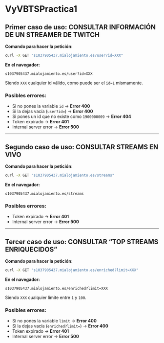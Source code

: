 # VyVBTSPractica1

## Primer caso de uso: CONSULTAR INFORMACIÓN DE UN STREAMER DE TWITCH

**Comando para hacer la petición:**  
```sh
curl -X GET "s1037905437.mialojamiento.es/user?id=XXX"
```

**En el navegador:**  
```
s1037905437.mialojamiento.es/user?id=XXX
```

Siendo `XXX` cualquier id válido, como puede ser el `id=1` mismamente.

### Posibles errores:
- Si no pones la variable `id` → **Error 400**
- Si la dejas vacía (`user?id=`) → **Error 400**
- Si pones un id que no existe como `1900000009` → **Error 404**
- Token expirado → **Error 401**
- Internal server error → **Error 500**

---

## Segundo caso de uso: CONSULTAR STREAMS EN VIVO

**Comando para hacer la petición:**  
```sh
curl -X GET "s1037905437.mialojamiento.es/streams"
```

**En el navegador:**  
```
s1037905437.mialojamiento.es/streams
```

### Posibles errores:
- Token expirado → **Error 401**
- Internal server error → **Error 500**

---

## Tercer caso de uso: CONSULTAR “TOP STREAMS ENRIQUECIDOS”

**Comando para hacer la petición:**  
```sh
curl -X GET "s1037905437.mialojamiento.es/enriched?limit=XXX"
```

**En el navegador:**  
```
s1037905437.mialojamiento.es/enriched?limit=XXX
```

Siendo `XXX` cualquier límite entre `1` y `100`.

### Posibles errores:
- Si no pones la variable `limit` → **Error 400**
- Si la dejas vacía (`enriched?limit=`) → **Error 400**
- Token expirado → **Error 401**
- Internal server error → **Error 500**
